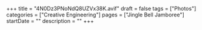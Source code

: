 +++
title = "4N0Dz3PNoNdQ8UZVx38K.avif"
draft = false
tags = ["Photos"]
categories = ["Creative Engineering"]
pages = ["Jingle Bell Jamboree"]
startDate = ""
description = ""
+++
